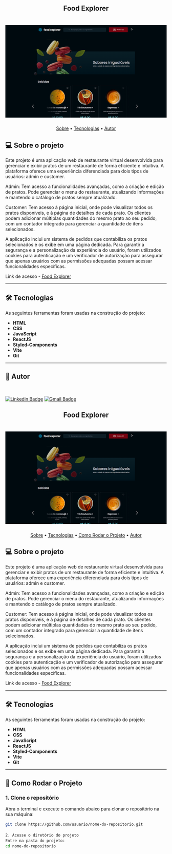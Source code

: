 <h2 align="center">Food Explorer</h2>

<h1 align="center">
    <img width="600px" alt="Food Explorer" title="#Food Explorer" src="https://github.com/freitasbr01/food-explorer-frontend/blob/main/src/assets/food-explorer.png" />
</h1>


<p align="center">
 <a href="#-sobre-o-projeto">Sobre</a> •
 <a href="#-tecnologias">Tecnologias</a> • 
 <a href="#-autor">Autor</a>
</p>

## 💻 Sobre o projeto

Este projeto é uma aplicação web de restaurante virtual desenvolvida para gerenciar e exibir pratos de um restaurante de forma eficiente e intuitiva. A plataforma oferece uma experiência diferenciada para dois tipos de usuários: admin e customer.

Admin: Tem acesso a funcionalidades avançadas, como a criação e edição de pratos. Pode gerenciar o menu do restaurante, atualizando informações e mantendo o catálogo de pratos sempre atualizado.

Customer: Tem acesso à página inicial, onde pode visualizar todos os pratos disponíveis, e à página de detalhes de cada prato. Os clientes podem adicionar múltiplas quantidades do mesmo prato ao seu pedido, com um contador integrado para gerenciar a quantidade de itens selecionados.

A aplicação inclui um sistema de pedidos que contabiliza os pratos selecionados e os exibe em uma página dedicada. Para garantir a segurança e a personalização da experiência do usuário, foram utilizados cookies para autenticação e um verificador de autorização para assegurar que apenas usuários com as permissões adequadas possam acessar funcionalidades específicas.

Link de acesso - <a href="https://food-explorer01.netlify.app">Food Explorer</a>


---

## 🛠 Tecnologias

As seguintes ferramentas foram usadas na construção do projeto:


- **HTML**
- **CSS**
- **JavaScript**
- **ReactJS**
- **Styled-Components**
- **Vite**
- **Git**

---

## 🦸 Autor

 <img src="https://avatars.githubusercontent.com/u/137903019?s=400&u=a5d7cc78d579a664a0b95b010c70d153f0265b60&v=4" width="100px;" style="border-radius: 50%;" alt=""/>

[![Linkedin Badge](https://img.shields.io/badge/-Alan_Freitas-blue?style=flat-square&logo=Linkedin&logoColor=white&link=https://www.linkedin.com/in/alanfreitasbr01/)](https://www.linkedin.com/in/alanfreitasbr01/)
[![Gmail Badge](https://img.shields.io/badge/-freitasbr01@gmail.com-c14438?style=flat-square&logo=Gmail&logoColor=white&link=mailto:freitasbr01@gmail.com)](mailto:freitasbr01@gmail.com)

































<h2 align="center">Food Explorer</h2>

<h1 align="center">
    <img width="600px" alt="Food Explorer" title="#Food Explorer" src="https://github.com/freitasbr01/food-explorer-frontend/blob/main/src/assets/food-explorer.png" />
</h1>


<p align="center">
 <a href="#-sobre-o-projeto">Sobre</a> •
 <a href="#-tecnologias">Tecnologias</a> • 
 <a href="#-como-rodar-o-projeto">Como Rodar o Projeto</a> •
 <a href="#-autor">Autor</a>
</p>

## 💻 Sobre o projeto

Este projeto é uma aplicação web de restaurante virtual desenvolvida para gerenciar e exibir pratos de um restaurante de forma eficiente e intuitiva. A plataforma oferece uma experiência diferenciada para dois tipos de usuários: admin e customer.

Admin: Tem acesso a funcionalidades avançadas, como a criação e edição de pratos. Pode gerenciar o menu do restaurante, atualizando informações e mantendo o catálogo de pratos sempre atualizado.

Customer: Tem acesso à página inicial, onde pode visualizar todos os pratos disponíveis, e à página de detalhes de cada prato. Os clientes podem adicionar múltiplas quantidades do mesmo prato ao seu pedido, com um contador integrado para gerenciar a quantidade de itens selecionados.

A aplicação inclui um sistema de pedidos que contabiliza os pratos selecionados e os exibe em uma página dedicada. Para garantir a segurança e a personalização da experiência do usuário, foram utilizados cookies para autenticação e um verificador de autorização para assegurar que apenas usuários com as permissões adequadas possam acessar funcionalidades específicas.

Link de acesso - <a href="https://food-explorer01.netlify.app">Food Explorer</a>

---

## 🛠 Tecnologias

As seguintes ferramentas foram usadas na construção do projeto:

- **HTML**
- **CSS**
- **JavaScript**
- **ReactJS**
- **Styled-Components**
- **Vite**
- **Git**

---

## 🚀 Como Rodar o Projeto

### 1. Clone o repositório
Abra o terminal e execute o comando abaixo para clonar o repositório na sua máquina:

```bash
git clone https://github.com/usuario/nome-do-repositorio.git

2. Acesse o diretório do projeto
Entre na pasta do projeto:
cd nome-do-repositorio